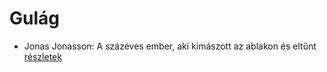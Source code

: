 # Gulág

- Jonas Jonasson: A százéves ember, aki kimászott az ablakon és eltűnt [részletek](_details/Jonas%20Jonasson.md#id_383)